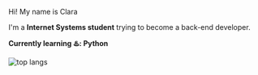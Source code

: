 Hi! My name is Clara 

I'm a **Internet Systems student** trying to become a back-end developer.

**Currently learning :hotsprings:: Python**

<img alt="top langs" src="https://github-readme-stats.vercel.app/api/top-langs/?username=oiclai&layout=compact"/>
